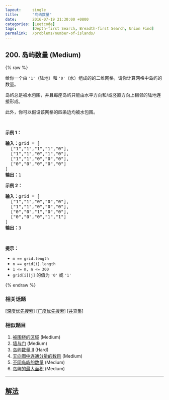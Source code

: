 ```yaml
---
layout:     single
title:      "岛屿数量"
date:       2016-07-19 21:30:00 +0800
categories: [Leetcode]
tags:       [Depth-first Search, Breadth-first Search, Union Find]
permalink:  /problems/number-of-islands/
---
```


## 200. 岛屿数量 (Medium)

{% raw %}

<p>给你一个由 <code>'1'</code>（陆地）和 <code>'0'</code>（水）组成的的二维网格，请你计算网格中岛屿的数量。</p>

<p>岛屿总是被水包围，并且每座岛屿只能由水平方向和/或竖直方向上相邻的陆地连接形成。</p>

<p>此外，你可以假设该网格的四条边均被水包围。</p>

<p> </p>

<p><strong>示例 1：</strong></p>

<pre>
<strong>输入：</strong>grid = [
  ["1","1","1","1","0"],
  ["1","1","0","1","0"],
  ["1","1","0","0","0"],
  ["0","0","0","0","0"]
]
<strong>输出：</strong>1
</pre>

<p><strong>示例 2：</strong></p>

<pre>
<strong>输入：</strong>grid = [
  ["1","1","0","0","0"],
  ["1","1","0","0","0"],
  ["0","0","1","0","0"],
  ["0","0","0","1","1"]
]
<strong>输出：</strong>3
</pre>

<p> </p>

<p><strong>提示：</strong></p>

<ul>
	<li><code>m == grid.length</code></li>
	<li><code>n == grid[i].length</code></li>
	<li><code>1 <= m, n <= 300</code></li>
	<li><code>grid[i][j]</code> 的值为 <code>'0'</code> 或 <code>'1'</code></li>
</ul>

{% endraw %}

### 相关话题
  [[深度优先搜索](https://github.com/openset/leetcode/tree/master/tag/depth-first-search/README.md)]
  [[广度优先搜索](https://github.com/openset/leetcode/tree/master/tag/breadth-first-search/README.md)]
  [[并查集](https://github.com/openset/leetcode/tree/master/tag/union-find/README.md)]

### 相似题目
  1. [被围绕的区域](/problems/surrounded-regions) (Medium)
  1. [墙与门](/problems/walls-and-gates) (Medium)
  1. [岛屿数量 II](/problems/number-of-islands-ii) (Hard)
  1. [无向图中连通分量的数目](/problems/number-of-connected-components-in-an-undirected-graph) (Medium)
  1. [不同岛屿的数量](/problems/number-of-distinct-islands) (Medium)
  1. [岛屿的最大面积](/problems/max-area-of-island) (Medium)

---

## [解法](https://github.com/openset/leetcode/tree/master/problems/number-of-islands)
